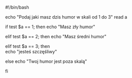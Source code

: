 #!/bin/bash

echo "Podaj jaki masz dzis humor w skali od 1 do 3"
read a

if test $a == 1; then
echo "Masz zły humor"

elif test $a == 2; then
echo "Masz średni humor"

elif test $a == 3; then  
echo "jesteś szczęśliwy"

else 
echo "Twoj humor jest poza skalą" 

fi

